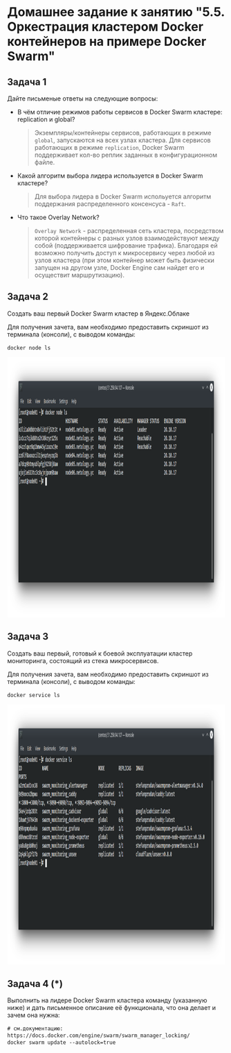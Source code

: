 # Домашнее задание к занятию "5.5. Оркестрация кластером Docker контейнеров на примере Docker Swarm"

## Задача 1

Дайте письменые ответы на следующие вопросы:

- В чём отличие режимов работы сервисов в Docker Swarm кластере: replication и global?
  > Экземпляры/контейнеры сервисов, работающих в режиме `global`, запускаются на всех узлах кластера. Для сервисов работающих в режиме `replication`, Docker Swarm поддерживает кол-во реплик заданных в конфигурационном файле.
- Какой алгоритм выбора лидера используется в Docker Swarm кластере?
  > Для выбора лидера в Docker Swarm испольуется алгоритм поддержания распределенного консенсуса - `Raft`.
- Что такое Overlay Network?
  > `Overlay Network` - распределенная сеть кластера, посредством которой контейнеры с разных узлов взаимодействуют между собой (поддерживается шифрование трафика). Благодаря ей возможно получить доступ к микросервису через любой из узлов кластера (при этом контейнер может быть физически запущен на другом узле, Docker Engine сам найдет его и осуществит маршрутизацию).

## Задача 2

Создать ваш первый Docker Swarm кластер в Яндекс.Облаке

Для получения зачета, вам необходимо предоставить скриншот из терминала (консоли), с выводом команды:
```
docker node ls
```

<p align="center">
  <img width="1200" height="600" src="./img/q2.png">
</p>

## Задача 3

Создать ваш первый, готовый к боевой эксплуатации кластер мониторинга, состоящий из стека микросервисов.

Для получения зачета, вам необходимо предоставить скриншот из терминала (консоли), с выводом команды:
```
docker service ls
```
<p align="center">
  <img width="1200" height="600" src="./img/q3.png">
</p>

## Задача 4 (*)

Выполнить на лидере Docker Swarm кластера команду (указанную ниже) и дать письменное описание её функционала, что она делает и зачем она нужна:
```
# см.документацию: https://docs.docker.com/engine/swarm/swarm_manager_locking/
docker swarm update --autolock=true
```

